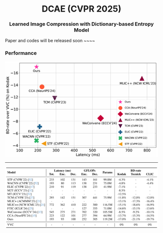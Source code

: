 <div align="center">
<h1>DCAE (CVPR 2025)</h1>
<h3>Learned Image Compression with Dictionary-based Entropy Model</h3>

</div>

Paper and codes will be released soon ~~~~


### Performance
![image](assets/Rate_speed_comparison_on_Kodak.PNG)
***
![image](assets/sota.PNG)
